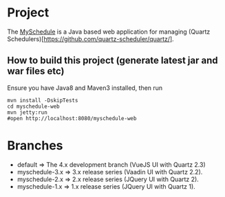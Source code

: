 # Project

The [MySchedule](https://github.com/zemian/myschedule) is a Java based web application for managing 
(Quartz Schedulers)[https://github.com/quartz-scheduler/quartz/].

## How to build this project (generate latest jar and war files etc)

Ensure you have Java8 and Maven3 installed, then run

	mvn install -DskipTests
	cd myschedule-web
	mvn jetty:run
    #open http://localhost:8080/myschedule-web

# Branches

* default => The 4.x development branch (VueJS UI with Quartz 2.3)
* myschedule-3.x => 3.x release series (Vaadin UI with Quartz 2.2).
* myschedule-2.x => 2.x release series (JQuery UI with Quartz 2).
* myschedule-1.x => 1.x release series (JQuery UI with Quartz 1).
